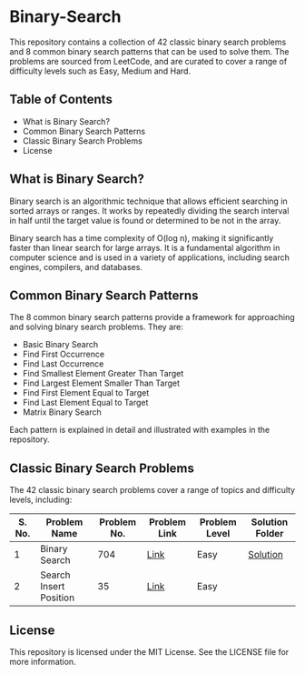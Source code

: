 # Binary-Search
This repository contains a collection of 42 classic binary search problems and 8 common binary search patterns that can be used to solve them. The problems are sourced from LeetCode, and are curated to cover a range of difficulty levels such as Easy, Medium and Hard.

## Table of Contents
- What is Binary Search?
- Common Binary Search Patterns
- Classic Binary Search Problems
- License

## What is Binary Search?
Binary search is an algorithmic technique that allows efficient searching in sorted arrays or ranges. It works by repeatedly dividing the search interval in half until the target value is found or determined to be not in the array.

Binary search has a time complexity of O(log n), making it significantly faster than linear search for large arrays. It is a fundamental algorithm in computer science and is used in a variety of applications, including search engines, compilers, and databases.

## Common Binary Search Patterns
The 8 common binary search patterns provide a framework for approaching and solving binary search problems. They are:

- Basic Binary Search
- Find First Occurrence
- Find Last Occurrence
- Find Smallest Element Greater Than Target
- Find Largest Element Smaller Than Target
- Find First Element Equal to Target
- Find Last Element Equal to Target
- Matrix Binary Search

Each pattern is explained in detail and illustrated with examples in the repository.

## Classic Binary Search Problems
The 42 classic binary search problems cover a range of topics and difficulty levels, including:

| S. No. | Problem Name | Problem No. | Problem Link | Problem Level | Solution Folder |
| ------ | ------------ | ----------- | ------------ | ------------- | -------- |
| 1 | Binary Search | 704 |[Link](https://leetcode.com/problems/binary-search/?envType=study-plan-v2&id=binary-search) | Easy | [Solution](https://github.com/bhartik021/Binary-Search/tree/main/704.%20Binary%20Search) |
| 2 | Search Insert Position | 35 | [Link](https://leetcode.com/problems/search-insert-position/?envType=study-plan-v2&id=binary-search) | Easy | |

## License
This repository is licensed under the MIT License. See the LICENSE file for more information.
